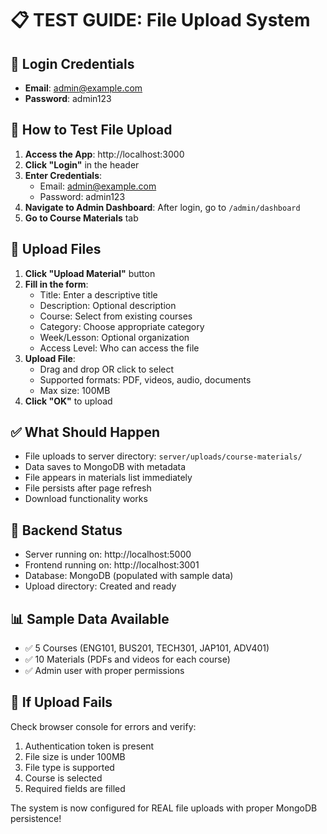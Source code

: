 # 📋 TEST GUIDE: File Upload System

## 🔐 Login Credentials
- **Email**: admin@example.com
- **Password**: admin123

## 🚀 How to Test File Upload

1. **Access the App**: http://localhost:3000
2. **Click "Login"** in the header
3. **Enter Credentials**:
   - Email: admin@example.com
   - Password: admin123
4. **Navigate to Admin Dashboard**: After login, go to `/admin/dashboard`
5. **Go to Course Materials** tab

## 📁 Upload Files

1. **Click "Upload Material"** button
2. **Fill in the form**:
   - Title: Enter a descriptive title
   - Description: Optional description
   - Course: Select from existing courses
   - Category: Choose appropriate category
   - Week/Lesson: Optional organization
   - Access Level: Who can access the file
3. **Upload File**: 
   - Drag and drop OR click to select
   - Supported formats: PDF, videos, audio, documents
   - Max size: 100MB
4. **Click "OK"** to upload

## ✅ What Should Happen

- File uploads to server directory: `server/uploads/course-materials/`
- Data saves to MongoDB with metadata
- File appears in materials list immediately
- File persists after page refresh
- Download functionality works

## 🔧 Backend Status
- Server running on: http://localhost:5000
- Frontend running on: http://localhost:3001
- Database: MongoDB (populated with sample data)
- Upload directory: Created and ready

## 📊 Sample Data Available
- ✅ 5 Courses (ENG101, BUS201, TECH301, JAP101, ADV401)
- ✅ 10 Materials (PDFs and videos for each course)
- ✅ Admin user with proper permissions

## 🐛 If Upload Fails
Check browser console for errors and verify:
1. Authentication token is present
2. File size is under 100MB
3. File type is supported
4. Course is selected
5. Required fields are filled

The system is now configured for REAL file uploads with proper MongoDB persistence!
